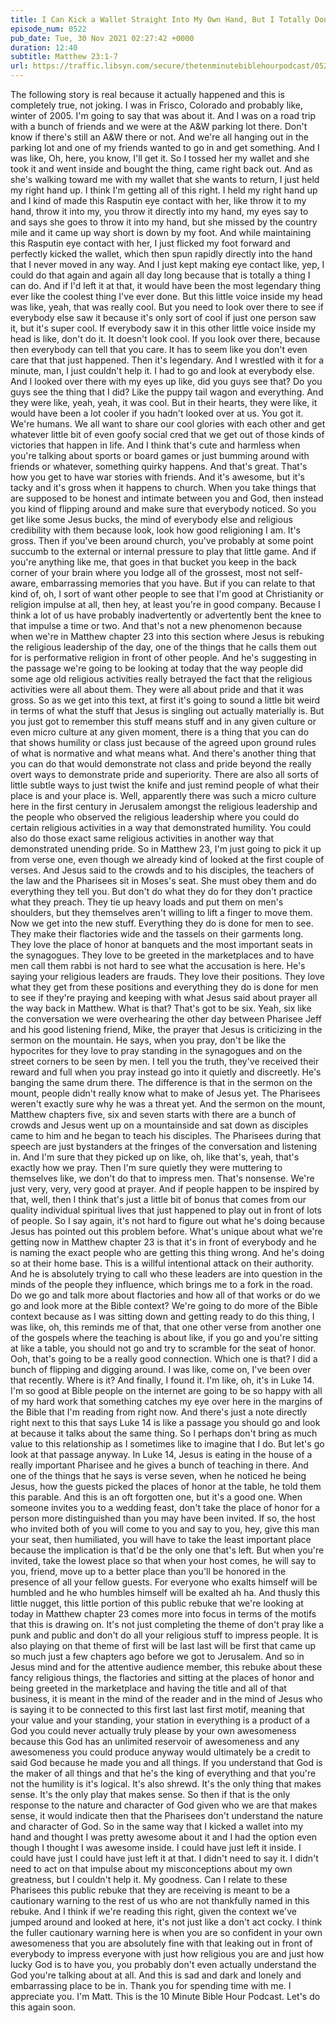 ```yaml
---
title: I Can Kick a Wallet Straight Into My Own Hand, But I Totally Don't Need You to Know That
episode_num: 0522
pub_date: Tue, 30 Nov 2021 02:27:42 +0000
duration: 12:40
subtitle: Matthew 23:1-7
url: https://traffic.libsyn.com/secure/thetenminutebiblehourpodcast/0522_-_I_Can_Kick_a_Wallet_Straight_Into_My_Own_Hand_But_I_Totally_Dont_Need_You_to_Know_That.mp3
---
```


 The following story is real because it actually happened and this is completely true, not joking. I was in Frisco, Colorado and probably like, winter of 2005. I'm going to say that was about it. And I was on a road trip with a bunch of friends and we were at the A&W parking lot there. Don't know if there's still an A&W there or not. And we're all hanging out in the parking lot and one of my friends wanted to go in and get something. And I was like, Oh, here, you know, I'll get it. So I tossed her my wallet and she took it and went inside and bought the thing, came right back out. And as she's walking toward me with my wallet that she wants to return, I just held my right hand up. I think I'm getting all of this right. I held my right hand up and I kind of made this Rasputin eye contact with her, like throw it to my hand, throw it into my, you throw it directly into my hand, my eyes say to and says she goes to throw it into my hand, but she missed by the country mile and it came up way short is down by my foot. And while maintaining this Rasputin eye contact with her, I just flicked my foot forward and perfectly kicked the wallet, which then spun rapidly directly into the hand that I never moved in any way. And I just kept making eye contact like, yep, I could do that again and again all day long because that is totally a thing I can do. And if I'd left it at that, it would have been the most legendary thing ever like the coolest thing I've ever done. But this little voice inside my head was like, yeah, that was really cool. But you need to look over there to see if everybody else saw it because it's only sort of cool if just one person saw it, but it's super cool. If everybody saw it in this other little voice inside my head is like, don't do it. It doesn't look cool. If you look over there, because then everybody can tell that you care. It has to seem like you don't even care that that just happened. Then it's legendary. And I wrestled with it for a minute, man, I just couldn't help it. I had to go and look at everybody else. And I looked over there with my eyes up like, did you guys see that? Do you guys see the thing that I did? Like the puppy tail wagon and everything. And they were like, yeah, yeah, it was cool. But in their hearts, they were like, it would have been a lot cooler if you hadn't looked over at us. You got it. We're humans. We all want to share our cool glories with each other and get whatever little bit of even goofy social cred that we get out of those kinds of victories that happen in life. And I think that's cute and harmless when you're talking about sports or board games or just bumming around with friends or whatever, something quirky happens. And that's great. That's how you get to have war stories with friends. And it's awesome, but it's tacky and it's gross when it happens to church. When you take things that are supposed to be honest and intimate between you and God, then instead you kind of flipping around and make sure that everybody noticed. So you get like some Jesus bucks, the mind of everybody else and religious credibility with them because look, look how good religioning I am. It's gross. Then if you've been around church, you've probably at some point succumb to the external or internal pressure to play that little game. And if you're anything like me, that goes in that bucket you keep in the back corner of your brain where you lodge all of the grossest, most not self-aware, embarrassing memories that you have. But if you can relate to that kind of, oh, I sort of want other people to see that I'm good at Christianity or religion impulse at all, then hey, at least you're in good company. Because I think a lot of us have probably inadvertently or advertently bent the knee to that impulse a time or two. And that's not a new phenomenon because when we're in Matthew chapter 23 into this section where Jesus is rebuking the religious leadership of the day, one of the things that he calls them out for is performative religion in front of other people. And he's suggesting in the passage we're going to be looking at today that the way people did some age old religious activities really betrayed the fact that the religious activities were all about them. They were all about pride and that it was gross. So as we get into this text, at first it's going to sound a little bit weird in terms of what the stuff that Jesus is singling out actually materially is. But you just got to remember this stuff means stuff and in any given culture or even micro culture at any given moment, there is a thing that you can do that shows humility or class just because of the agreed upon ground rules of what is normative and what means what. And there's another thing that you can do that would demonstrate not class and pride beyond the really overt ways to demonstrate pride and superiority. There are also all sorts of little subtle ways to just twist the knife and just remind people of what their place is and your place is. Well, apparently there was such a micro culture here in the first century in Jerusalem amongst the religious leadership and the people who observed the religious leadership where you could do certain religious activities in a way that demonstrated humility. You could also do those exact same religious activities in another way that demonstrated unending pride. So in Matthew 23, I'm just going to pick it up from verse one, even though we already kind of looked at the first couple of verses. And Jesus said to the crowds and to his disciples, the teachers of the law and the Pharisees sit in Moses's seat. She must obey them and do everything they tell you. But don't do what they do for they don't practice what they preach. They tie up heavy loads and put them on men's shoulders, but they themselves aren't willing to lift a finger to move them. Now we get into the new stuff. Everything they do is done for men to see. They make their flactories wide and the tassels on their garments long. They love the place of honor at banquets and the most important seats in the synagogues. They love to be greeted in the marketplaces and to have men call them rabbi is not hard to see what the accusation is here. He's saying your religious leaders are frauds. They love their positions. They love what they get from these positions and everything they do is done for men to see if they're praying and keeping with what Jesus said about prayer all the way back in Matthew. What is that? That's got to be six. Yeah, six like the conversation we were overhearing the other day between Pharisee Jeff and his good listening friend, Mike, the prayer that Jesus is criticizing in the sermon on the mountain. He says, when you pray, don't be like the hypocrites for they love to pray standing in the synagogues and on the street corners to be seen by men. I tell you the truth, they've received their reward and full when you pray instead go into it quietly and discreetly. He's banging the same drum there. The difference is that in the sermon on the mount, people didn't really know what to make of Jesus yet. The Pharisees weren't exactly sure why he was a threat yet. And the sermon on the mount, Matthew chapters five, six and seven starts with there are a bunch of crowds and Jesus went up on a mountainside and sat down as disciples came to him and he began to teach his disciples. The Pharisees during that speech are just bystanders at the fringes of the conversation and listening in. And I'm sure that they picked up on like, oh, like that's, yeah, that's exactly how we pray. Then I'm sure quietly they were muttering to themselves like, we don't do that to impress men. That's nonsense. We're just very, very, very good at prayer. And if people happen to be inspired by that, well, then I think that's just a little bit of bonus that comes from our quality individual spiritual lives that just happened to play out in front of lots of people. So I say again, it's not hard to figure out what he's doing because Jesus has pointed out this problem before. What's unique about what we're getting now in Matthew chapter 23 is that it's in front of everybody and he is naming the exact people who are getting this thing wrong. And he's doing so at their home base. This is a willful intentional attack on their authority. And he is absolutely trying to call who these leaders are into question in the minds of the people they influence, which brings me to a fork in the road. Do we go and talk more about flactories and how all of that works or do we go and look more at the Bible context? We're going to do more of the Bible context because as I was sitting down and getting ready to do this thing, I was like, oh, this reminds me of that, that one other verse from another one of the gospels where the teaching is about like, if you go and you're sitting at like a table, you should not go and try to scramble for the seat of honor. Ooh, that's going to be a really good connection. Which one is that? I did a bunch of flipping and digging around. I was like, come on, I've been over that recently. Where is it? And finally, I found it. I'm like, oh, it's in Luke 14. I'm so good at Bible people on the internet are going to be so happy with all of my hard work that something catches my eye over here in the margins of the Bible that I'm reading from right now. And there's just a note directly right next to this that says Luke 14 is like a passage you should go and look at because it talks about the same thing. So I perhaps don't bring as much value to this relationship as I sometimes like to imagine that I do. But let's go look at that passage anyway. In Luke 14, Jesus is eating in the house of a really important Pharisee and he gives a bunch of teaching in there. And one of the things that he says is verse seven, when he noticed he being Jesus, how the guests picked the places of honor at the table, he told them this parable. And this is an oft forgotten one, but it's a good one. When someone invites you to a wedding feast, don't take the place of honor for a person more distinguished than you may have been invited. If so, the host who invited both of you will come to you and say to you, hey, give this man your seat, then humiliated, you will have to take the least important place because the implication is that'd be the only one that's left. But when you're invited, take the lowest place so that when your host comes, he will say to you, friend, move up to a better place than you'll be honored in the presence of all your fellow guests. For everyone who exalts himself will be humbled and he who humbles himself will be exalted ah ha. And thusly this little nugget, this little portion of this public rebuke that we're looking at today in Matthew chapter 23 comes more into focus in terms of the motifs that this is drawing on. It's not just completing the theme of don't pray like a punk and public and don't do all your religious stuff to impress people. It is also playing on that theme of first will be last last will be first that came up so much just a few chapters ago before we got to Jerusalem. And so in Jesus mind and for the attentive audience member, this rebuke about these fancy religious things, the flactories and sitting at the places of honor and being greeted in the marketplace and having the title and all of that business, it is meant in the mind of the reader and in the mind of Jesus who is saying it to be connected to this first last last first motif, meaning that your value and your standing, your station in everything is a product of a God you could never actually truly please by your own awesomeness because this God has an unlimited reservoir of awesomeness and any awesomeness you could produce anyway would ultimately be a credit to said God because he made you and all things. If you understand that God is the maker of all things and that he's the king of everything and that you're not the humility is it's logical. It's also shrewd. It's the only thing that makes sense. It's the only play that makes sense. So then if that is the only response to the nature and character of God given who we are that makes sense, it would indicate then that the Pharisees don't understand the nature and character of God. So in the same way that I kicked a wallet into my hand and thought I was pretty awesome about it and I had the option even though I thought I was awesome inside. I could have just left it inside. I could have just I could have just left it at that. I didn't need to say it. I didn't need to act on that impulse about my misconceptions about my own greatness, but I couldn't help it. My goodness. Can I relate to these Pharisees this public rebuke that they are receiving is meant to be a cautionary warning to the rest of us who are not thankfully named in this rebuke. And I think if we're reading this right, given the context we've jumped around and looked at here, it's not just like a don't act cocky. I think the fuller cautionary warning here is when you are so confident in your own awesomeness that you are absolutely fine with that leaking out in front of everybody to impress everyone with just how religious you are and just how lucky God is to have you, you probably don't even actually understand the God you're talking about at all. And this is sad and dark and lonely and embarrassing place to be in. Thank you for spending time with me. I appreciate you. I'm Matt. This is the 10 Minute Bible Hour Podcast. Let's do this again soon.